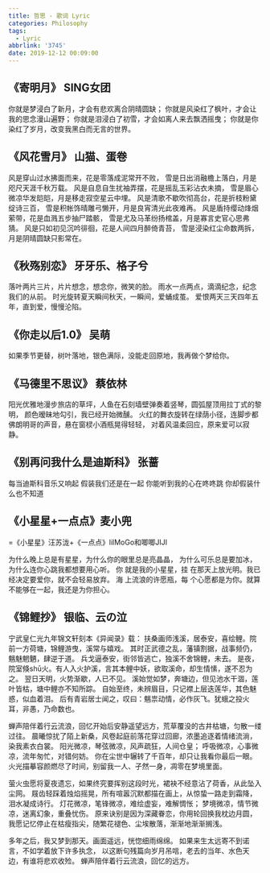 ```yaml
---
title: 哲思 - 歌词 Lyric
categories: Philosophy
tags:
  - Lyric
abbrlink: '3745'
date: 2019-12-12 00:09:00
---
```


## 《寄明月》 SING女团

你就是梦浸白了新月，才会有悲欢离合阴晴圆缺；
你就是风染红了枫叶，才会让我的思念漫山遍野；
你就是泪浸白了初雪，才会如离人来去飘洒摇曳；
你就是你染红了岁月，改变我黑白而无言的世界。

## 《风花雪月》 山猫、蛋卷

风是穿山过水拂面而来，花是零落成泥常开不败，
雪是日出消融檐上落白，月是咫尺天涯千秋万载。
风是自息自生扰袖弄摆，花是摇乱玉彩沾衣未摘，
雪是眉心微凉华发皑皑，月是移走寂空星云中埋。
风是清歌不歇吹彻高台，花是折枝粉黛绽诗三百，
雪是积帐饰晴雕弓懒开，月是良宵清光此夜难再。
风是盾持缨动烽烟萦带，花是血溅五步抽尸踏骸，
雪是尤及马革纷扬棺盖，月是寡言史官心思弗猜。
风是只如初见沉吟徘徊，花是人间四月醉倚青苔，
雪是浸染红尘命数两拆，月是阴晴圆缺只影常在。

## 《秋殇别恋》 牙牙乐、格子兮

落叶两片三片，片片想念，想念你，微笑的脸。
雨水一点两点，滴滴纪念，纪念我们的从前。
时光旋转夏天瞬间秋天，一瞬间，爱蛹成茧。
爱恨两天三天四年五年，直到爱，慢慢沦陷。

## 《你走以后1.0》 吴萌

如果季节更替，树叶落地，银色满际，没能走回原地，我再做个梦给你。

## 《马德里不思议》 蔡依林

阳光优雅地漫步旅店的草坪，人鱼在石刻墙壁弹奏着竖琴，圆弧屋顶用拉丁式的黎明，
颜色暧昧地勾引，我已经开始微醺。
火红的舞衣旋转在绿荫小径，连脚步都佛朗明哥的声音，悬在窗棂小酒瓶晃得轻轻，
对着风温柔回应，原来爱可以寂静。

## 《别再问我什么是迪斯科》 张蔷

每当迪斯科音乐又响起
假装我们还是在一起
你能听到我的心在咚咚跳
你却假装什么也不知道

## 《小星星+一点点》麦小兜
  =《小星星》汪苏泷+《一点点》lilMoGo和唧唧JIJI

为什么晚上总是有星星，为什么你的眼里总是亮晶晶，
为什么可乐总是要加冰，为什么连你心跳我都想要用心听。
你 就是我的小星星，挂 在那天上放光明。我已经决定要爱你，就不会轻易放弃。
海 上流浪的许愿瓶，每 个心愿都是为你。就算不能够在一起，我还是为你担心。

## 《锦鲤抄》 银临、云の泣

宁武皇仁光九年锦文轩刻本《异闻录》载：
扶桑画师浅溪，居泰安，喜绘鲤。院前一方荷塘，锦鲤游曳，溪常与嬉戏。
其时正武德之乱，藩镇割据，战事频仍，魑魅魍魉，肆逆于道。
兵戈逼泰安，街邻皆逃亡，独溪不舍锦鲤，未去。
是夜，院室倏shū火。有人入火护溪，言其本鲤中妖，欲取溪命，却生情愫，遂不忍为之。
翌日天明，火势渐歇，人已不见。
溪始觉如梦，奔塘边，但见池水干涸，莲叶皆枯，塘中鲤亦不知所踪。
自始至终，未辨眉目，只记襟上层迭莲华，其色魅惑，似血着泪。
后有青岩居士闻之，叹曰：魑祟动情，必作灰飞。犹蛾之投火耳，非愚，乃命数也。

蝉声陪伴着行云流浪，回忆开始后安静遥望远方，荒草覆没的古井枯塘，匀散一缕过往。
晨曦惊扰了陌上新桑，风卷起庭前落花穿过回廊，浓墨追逐着情绪流淌，染我素衣白裳。
阳光微凉，琴弦微凉，风声疏狂，人间仓皇；
呼吸微凉，心事微凉，流年匆忙，对错何妨。
你在尘世中辗转了千百年，却只让我看你最后一眼。
火光描摹容颜燃尽了时间，别留我一人、孑然一身，凋零在梦境里面。

萤火虫愿将夏夜遗忘，如果终究要挥别这段时光，裙袂不经意沾了荷香，从此坠入尘网。
屐齿轻踩着烛焰摇晃，所有喧嚣沉默都描在画上，从惊蛰一路走到霜降，泪水凝成诗行。
灯花微凉，笔锋微凉，难绘虚妄，难解惆怅；
梦境微凉，情节微凉，迷离幻象，重叠忧伤。
原来诀别是因为深藏眷恋，你用轮回换我枕边月圆，
我愿记忆停止在枯瘦指尖，随繁花褪色、尘埃散落，渐渐地渐渐搁浅。

多年之后，我又梦到那天。画面遥远，恍惚细雨绵绵。
如果来生太远寄不到诺言，不如学着放下许多执念，
以这断句残篇向岁月吊唁，老去的当年、水色天边，有谁将悲欢收殓。
蝉声陪伴着行云流浪，回忆的远方。

